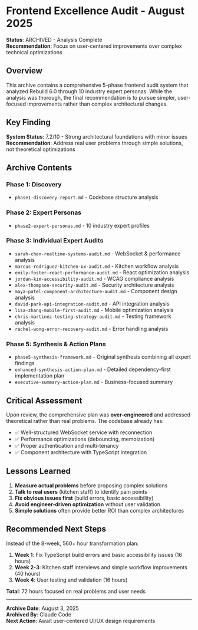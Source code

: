 # Frontend Excellence Audit - August 2025

**Status**: ARCHIVED - Analysis Complete  
**Recommendation**: Focus on user-centered improvements over complex technical optimizations  

## Overview

This archive contains a comprehensive 5-phase frontend audit system that analyzed Rebuild 6.0 through 10 industry expert personas. While the analysis was thorough, the final recommendation is to pursue simpler, user-focused improvements rather than complex architectural changes.

## Key Finding

**System Status**: 7.2/10 - Strong architectural foundations with minor issues  
**Recommendation**: Address real user problems through simple solutions, not theoretical optimizations

## Archive Contents

### Phase 1: Discovery
- `phase1-discovery-report.md` - Codebase structure analysis

### Phase 2: Expert Personas  
- `phase2-expert-personas.md` - 10 industry expert profiles

### Phase 3: Individual Expert Audits
- `sarah-chen-realtime-systems-audit.md` - WebSocket & performance analysis
- `marcus-rodriguez-kitchen-ux-audit.md` - Kitchen workflow analysis  
- `emily-foster-react-performance-audit.md` - React optimization analysis
- `jordan-kim-accessibility-audit.md` - WCAG compliance analysis
- `alex-thompson-security-audit.md` - Security architecture analysis
- `maya-patel-component-architecture-audit.md` - Component design analysis
- `david-park-api-integration-audit.md` - API integration analysis
- `lisa-zhang-mobile-first-audit.md` - Mobile optimization analysis
- `chris-martinez-testing-strategy-audit.md` - Testing framework analysis
- `rachel-wong-error-recovery-audit.md` - Error handling analysis

### Phase 5: Synthesis & Action Plans
- `phase5-synthesis-framework.md` - Original synthesis combining all expert findings
- `enhanced-synthesis-action-plan.md` - Detailed dependency-first implementation plan  
- `executive-summary-action-plan.md` - Business-focused summary

## Critical Assessment

Upon review, the comprehensive plan was **over-engineered** and addressed theoretical rather than real problems. The codebase already has:
- ✅ Well-structured WebSocket service with reconnection
- ✅ Performance optimizations (debouncing, memoization)
- ✅ Proper authentication and multi-tenancy
- ✅ Component architecture with TypeScript integration

## Lessons Learned

1. **Measure actual problems** before proposing complex solutions
2. **Talk to real users** (kitchen staff) to identify pain points
3. **Fix obvious issues first** (build errors, basic accessibility)
4. **Avoid engineer-driven optimization** without user validation
5. **Simple solutions** often provide better ROI than complex architectures

## Recommended Next Steps

Instead of the 8-week, 560+ hour transformation plan:

1. **Week 1**: Fix TypeScript build errors and basic accessibility issues (16 hours)
2. **Week 2-3**: Kitchen staff interviews and simple workflow improvements (40 hours)  
3. **Week 4**: User testing and validation (16 hours)

**Total**: 72 hours focused on real problems and user needs

---

**Archive Date**: August 3, 2025  
**Archived By**: Claude Code  
**Next Action**: Await user-centered UI/UX design requirements